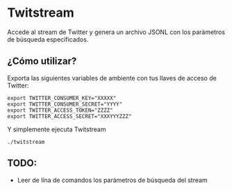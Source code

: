 # Twitstream

Accede al stream de Twitter y genera un archivo JSONL con los parámetros de búsqueda especificados.

## ¿Cómo utilizar?

Exporta las siguientes variables de ambiente con tus llaves de acceso de Twitter:

```
export TWITTER_CONSUMER_KEY="XXXXX"
export TWITTER_CONSUMER_SECRET="YYYY"
export TWITTER_ACCESS_TOKEN="ZZZZ"
export TWITTER_ACCESS_SECRET="XXXYYYZZZ"
```

Y simplemente ejecuta Twitstream

```
./twitstream
```

## TODO:
* Leer de lína de comandos los parámetros de búsqueda del stream